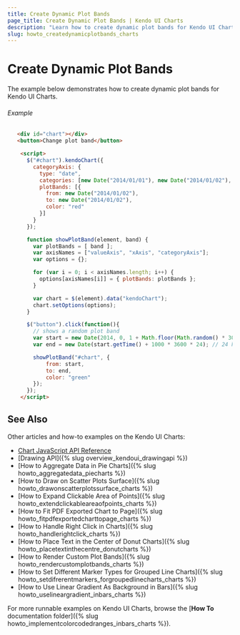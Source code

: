 ```yaml
---
title: Create Dynamic Plot Bands
page_title: Create Dynamic Plot Bands | Kendo UI Charts
description: "Learn how to create dynamic plot bands for Kendo UI Charts."
slug: howto_createdynamicplotbands_charts
---
```


# Create Dynamic Plot Bands

The example below demonstrates how to create dynamic plot bands for Kendo UI Charts.

###### Example

```html
   <div id="chart"></div>
   <button>Change plot band</button>

    <script>
      $("#chart").kendoChart({
        categoryAxis: {
          type: "date",
          categories: [new Date("2014/01/01"), new Date("2014/01/02"), new Date("2014/01/31")],
          plotBands: [{
            from: new Date("2014/01/02"),
            to: new Date("2014/01/02"),
            color: "red"
          }]
        }
      });

      function showPlotBand(element, band) {
        var plotBands = [ band ];
        var axisNames = ["valueAxis", "xAxis", "categoryAxis"];
        var options = {};

        for (var i = 0; i < axisNames.length; i++) {
          options[axisNames[i]] = { plotBands: plotBands };
        }

        var chart = $(element).data("kendoChart");
        chart.setOptions(options);
      }

      $("button").click(function(){
        // shows a random plot band
        var start = new Date(2014, 0, 1 + Math.floor(Math.random() * 30));
        var end = new Date(start.getTime() + 1000 * 3600 * 24); // 24 hours after start

        showPlotBand("#chart", {
            from: start,
            to: end,
            color: "green"
        });
      });
    </script>
```

## See Also

Other articles and how-to examples on the Kendo UI Charts:

* [Chart JavaScript API Reference](/api/javascript/dataviz/ui/chart)
* [Drawing API]({% slug overview_kendoui_drawingapi %})
* [How to Aggregate Data in Pie Charts]({% slug howto_aggregatedata_piecharts %})
* [How to Draw on Scatter Plots Surface]({% slug howto_drawonscatterplotssurface_charts %})
* [How to Expand Clickable Area of Points]({% slug howto_extendclickableareaofpoints_charts %})
* [How to Fit PDF Exported Chart to Page]({% slug howto_fitpdfexportedcharttopage_charts %})
* [How to Handle Right Click in Charts]({% slug howto_handlerightclick_charts %})
* [How to Place Text in the Center of Donut Charts]({% slug howto_placetextinthecentre_donutcharts %})
* [How to Render Custom Plot Bands]({% slug howto_rendercustomplotbands_charts %})
* [How to Set Different Marker Types for Grouped Line Charts]({% slug howto_setdifrerentmarkers_forgroupedlinecharts_charts %})
* [How to Use Linear Gradient As Background in Bars]({% slug howto_uselineargradient_inbars_charts %})

For more runnable examples on Kendo UI Charts, browse the [**How To** documentation folder]({% slug howto_implementcolorcodedranges_inbars_charts %}).

